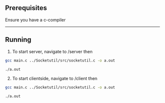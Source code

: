 ## Prerequisites
Ensure you have a c-compiler
 
---

## Running 
1. To start server, navigate to /server then
```bash
gcc main.c ../Socketutil/src/socketutil.c -o a.out
```
```bash
./a.out
```



2. To start clientside, navigate to /client then

```bash
gcc main.c ../Socketutil/src/socketutil.c -o a.out
```

```bash
./a.out
```
